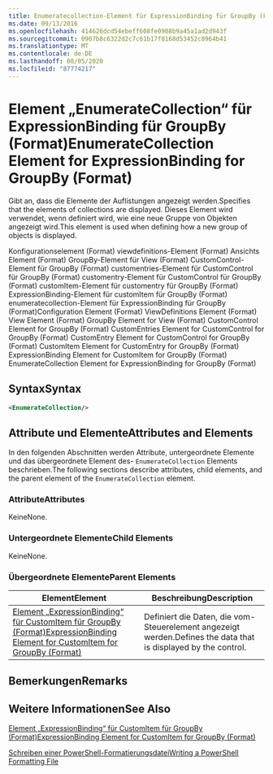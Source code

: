 ```yaml
---
title: Enumeratecollection-Element für ExpressionBinding für GroupBy (Format) | Microsoft-Dokumentation
ms.date: 09/13/2016
ms.openlocfilehash: 414626dcd54ebeff608fe0908b9a45a1ad2d943f
ms.sourcegitcommit: 0907b8c6322d2c7c61b17f8168d53452c8964b41
ms.translationtype: MT
ms.contentlocale: de-DE
ms.lasthandoff: 08/05/2020
ms.locfileid: "87774217"
---
```

# <a name="enumeratecollection-element-for-expressionbinding-for-groupby-format"></a><span data-ttu-id="1e78c-102">Element „EnumerateCollection“ für ExpressionBinding für GroupBy (Format)</span><span class="sxs-lookup"><span data-stu-id="1e78c-102">EnumerateCollection Element for ExpressionBinding for GroupBy (Format)</span></span>

<span data-ttu-id="1e78c-103">Gibt an, dass die Elemente der Auflistungen angezeigt werden.</span><span class="sxs-lookup"><span data-stu-id="1e78c-103">Specifies that the elements of collections are displayed.</span></span> <span data-ttu-id="1e78c-104">Dieses Element wird verwendet, wenn definiert wird, wie eine neue Gruppe von Objekten angezeigt wird.</span><span class="sxs-lookup"><span data-stu-id="1e78c-104">This element is used when defining how a new group of objects is displayed.</span></span>

<span data-ttu-id="1e78c-105">Konfigurationselement (Format) viewdefinitions-Element (Format) Ansichts Element (Format) GroupBy-Element für View (Format) CustomControl-Element für GroupBy (Format) customentries-Element für CustomControl für GroupBy (Format) customentry-Element für CustomControl für GroupBy (Format) customItem-Element für customentry für GroupBy (Format) ExpressionBinding-Element für customItem für GroupBy (Format) enumeratecollection-Element für ExpressionBinding für GroupBy (Format)</span><span class="sxs-lookup"><span data-stu-id="1e78c-105">Configuration Element (Format) ViewDefinitions Element (Format) View Element (Format) GroupBy Element for View (Format) CustomControl Element for GroupBy (Format) CustomEntries Element for CustomControl for GroupBy (Format) CustomEntry Element for CustomControl for GroupBy (Format) CustomItem Element for CustomEntry for GroupBy (Format) ExpressionBinding Element for CustomItem for GroupBy (Format) EnumerateCollection Element for ExpressionBinding for GroupBy (Format)</span></span>

## <a name="syntax"></a><span data-ttu-id="1e78c-106">Syntax</span><span class="sxs-lookup"><span data-stu-id="1e78c-106">Syntax</span></span>

```xml
<EnumerateCollection/>
```

## <a name="attributes-and-elements"></a><span data-ttu-id="1e78c-107">Attribute und Elemente</span><span class="sxs-lookup"><span data-stu-id="1e78c-107">Attributes and Elements</span></span>

<span data-ttu-id="1e78c-108">In den folgenden Abschnitten werden Attribute, untergeordnete Elemente und das übergeordnete Element des- `EnumerateCollection` Elements beschrieben.</span><span class="sxs-lookup"><span data-stu-id="1e78c-108">The following sections describe attributes, child elements, and the parent element of the `EnumerateCollection` element.</span></span>

### <a name="attributes"></a><span data-ttu-id="1e78c-109">Attribute</span><span class="sxs-lookup"><span data-stu-id="1e78c-109">Attributes</span></span>

<span data-ttu-id="1e78c-110">Keine</span><span class="sxs-lookup"><span data-stu-id="1e78c-110">None.</span></span>

### <a name="child-elements"></a><span data-ttu-id="1e78c-111">Untergeordnete Elemente</span><span class="sxs-lookup"><span data-stu-id="1e78c-111">Child Elements</span></span>

<span data-ttu-id="1e78c-112">Keine</span><span class="sxs-lookup"><span data-stu-id="1e78c-112">None.</span></span>

### <a name="parent-elements"></a><span data-ttu-id="1e78c-113">Übergeordnete Elemente</span><span class="sxs-lookup"><span data-stu-id="1e78c-113">Parent Elements</span></span>

|<span data-ttu-id="1e78c-114">Element</span><span class="sxs-lookup"><span data-stu-id="1e78c-114">Element</span></span>|<span data-ttu-id="1e78c-115">Beschreibung</span><span class="sxs-lookup"><span data-stu-id="1e78c-115">Description</span></span>|
|-------------|-----------------|
|[<span data-ttu-id="1e78c-116">Element „ExpressionBinding“ für CustomItem für GroupBy (Format)</span><span class="sxs-lookup"><span data-stu-id="1e78c-116">ExpressionBinding Element for CustomItem for GroupBy (Format)</span></span>](./expressionbinding-element-for-customitem-for-groupby-format.md)|<span data-ttu-id="1e78c-117">Definiert die Daten, die vom-Steuerelement angezeigt werden.</span><span class="sxs-lookup"><span data-stu-id="1e78c-117">Defines the data that is displayed by the control.</span></span>|

## <a name="remarks"></a><span data-ttu-id="1e78c-118">Bemerkungen</span><span class="sxs-lookup"><span data-stu-id="1e78c-118">Remarks</span></span>

## <a name="see-also"></a><span data-ttu-id="1e78c-119">Weitere Informationen</span><span class="sxs-lookup"><span data-stu-id="1e78c-119">See Also</span></span>

[<span data-ttu-id="1e78c-120">Element „ExpressionBinding“ für CustomItem für GroupBy (Format)</span><span class="sxs-lookup"><span data-stu-id="1e78c-120">ExpressionBinding Element for CustomItem for GroupBy (Format)</span></span>](./expressionbinding-element-for-customitem-for-groupby-format.md)

[<span data-ttu-id="1e78c-121">Schreiben einer PowerShell-Formatierungsdatei</span><span class="sxs-lookup"><span data-stu-id="1e78c-121">Writing a PowerShell Formatting File</span></span>](./writing-a-powershell-formatting-file.md)
